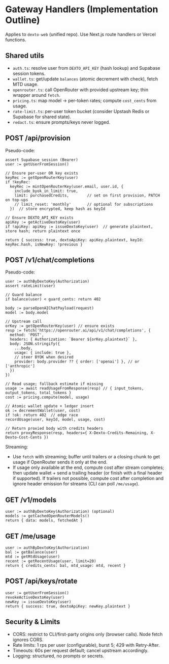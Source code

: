# Gateway Handlers (Implementation Outline)

Applies to `dexto-web` (unified repo). Use Next.js route handlers or Vercel functions.

## Shared utils
- `auth.ts`: resolve user from `DEXTO_API_KEY` (hash lookup) and Supabase session tokens.
- `wallet.ts`: get/update `balances` (atomic decrement with check), fetch MTD usage.
- `openrouter.ts`: call OpenRouter with provided upstream key; thin wrapper around `fetch`.
- `pricing.ts`: map model → per-token rates; compute `cost_cents` from usage.
- `rate-limit.ts`: per-user token bucket (consider Upstash Redis or Supabase for shared state).
- `redact.ts`: ensure prompts/keys never logged.

## POST /api/provision
Pseudo-code:
```
assert Supabase session (Bearer)
user := getUserFromSession()

// Ensure per-user OR key exists
keyRec := getOpenRouterKey(user)
if !keyRec:
  keyRec := mintOpenRouterKey(user.email, user.id, {
    include_byok_in_limit: true,
    limit: purchasedCredits,        // set on first provision, PATCH on top-ups
    // limit_reset: 'monthly'       // optional for subscriptions
  })  // store encrypted, keep hash as keyId

// Ensure DEXTO_API_KEY exists
apiKey := getActiveDextoKey(user)
if !apiKey: apiKey := issueDextoKey(user)  // generate plaintext, store hash; return plaintext once

return { success: true, dextoApiKey: apiKey.plaintext, keyId: keyRec.hash, isNewKey: !previous }
```

## POST /v1/chat/completions
Pseudo-code:
```
user := authByDextoKey(Authorization)
assert rateLimit(user)

// Guard balance
if balance(user) < guard_cents: return 402

body := parseOpenAIChatPayload(request)
model := body.model

// Upstream call
orKey := getOpenRouterKey(user) // ensure exists
resp := fetch('https://openrouter.ai/api/v1/chat/completions', {
  method: 'POST',
  headers: { Authorization: `Bearer ${orKey.plaintext}` },
  body: JSON.stringify({
    ...body,
    usage: { include: true },
    // steer BYOK when desired
    provider: body.provider ?? { order: ['openai'] }, // or ['anthropic']
  })
})

// Read usage; fallback estimate if missing
usage := await readUsageFromResponse(resp) // { input_tokens, output_tokens, total_tokens }
cost := pricing.compute(model, usage)

// Atomic wallet update + ledger insert
ok := decrementWallet(user, cost)
if !ok: return 402  // edge race
recordUsage(user, keyId, model, usage, cost)

// Return proxied body with credits headers
return proxyResponse(resp, headers={ X-Dexto-Credits-Remaining, X-Dexto-Cost-Cents })
```

Streaming:
- Use `fetch` with streaming; buffer until trailers or a closing chunk to get usage if OpenRouter sends it only at the end.
- If usage only available at the end, compute cost after stream completes; then update wallet + send a trailing header (or finish with a final header if supported). If trailers not possible, compute cost after completion and ignore header emission for streams (CLI can poll `/me/usage`).

## GET /v1/models
```
user := authByDextoKey(Authorization) (optional)
models := getCachedOpenRouterModels()
return { data: models, fetchedAt }
```

## GET /me/usage
```
user := authByDextoKey(Authorization)
bal := getBalance(user)
mtd := getMtdUsage(user)
recent := getRecentUsage(user, limit=20)
return { credits_cents: bal, mtd_usage: mtd, recent }
```

## POST /api/keys/rotate
```
user := getUserFromSession()
revokeActiveDextoKey(user)
newKey := issueDextoKey(user)
return { success: true, dextoApiKey: newKey.plaintext }
```

## Security & Limits
- CORS: restrict to CLI/first-party origins only (browser calls). Node fetch ignores CORS.
- Rate limits: 1 rps per user (configurable), burst 5; 429 with Retry-After.
- Timeouts: 60s per request default; cancel upstream accordingly.
- Logging: structured, no prompts or secrets.
